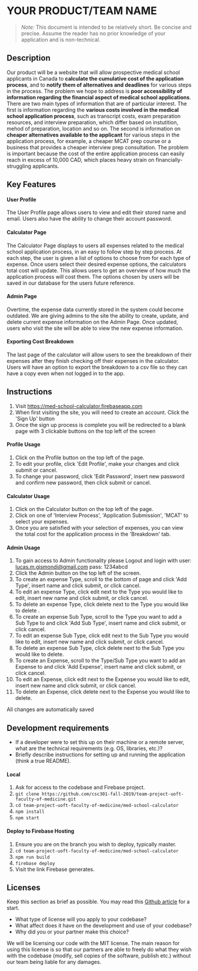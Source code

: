 # YOUR PRODUCT/TEAM NAME

> _Note:_ This document is intended to be relatively short. Be concise and precise. Assume the reader has no prior knowledge of your application and is non-technical. 

## Description 
 Our product will be a website that will allow prospective medical school applicants in Canada to **calculate the cumulative cost of the application process**, and to **notify them of alternatives and deadlines** for various steps in the process.
 The problem we hope to address is **poor accessibility of information regarding the financial aspect of medical school applications**. There are two main types of information that are of particular interest. The first is information regarding the **various costs involved in the medical school application process**, such as transcript costs, exam preparation resources, and interview preparation, which differ based on instutition, mehod of preparation, location and so on. The second is information on **cheaper alternatives available to the applicant** for various steps in the application process, for example, a cheaper MCAT prep course or a business that provides a cheaper interview prep consultation. The problem is important because the cost of the entire application process can easily reach in excess of 10,000 CAD, which places heavy strain on financially-struggling applicants.

## Key Features
#### User Profile
The User Profile page allows users to view and edit their stored name and email.
Users also have the ability to change their account password.

#### Calculator Page
The Calculator Page displays to users all expenses related to the medical school application process, in an easy to follow step by step process.
At each step, the user is given a list of options to choose from for each type of expense. Once users select their desired expense options, the calculators total cost will update.
This allows users to get an overview of how much the application process will cost them. The options chosen by users will be saved in our database for the users future reference.

#### Admin Page
Overtime, the expense data currently stored in the system could become outdated. We are giving admins to the site the ability to create, update, and delete current expense information on the Admin Page. Once updated, users who visit the site will be able to view the new expense information.

#### Exporting Cost Breakdown
The last page of the calculator will allow users to see the breakdown of their expenses after they finish checking off their expenses in the calculator. Users will have an option to export the breakdown to a csv file so they can have a copy even when not logged in to the app.

## Instructions
1. Visit https://med-school-calculator.firebaseapp.com
2. When first visiting the site, you will need to create an account. Click the 'Sign Up' button
3. Once the sign up process is complete you will be redirected to a blank page with 3 clickable buttons on the top left of the screen

#### Profile Usage
1. Click on the Profile button on the top left of the page.
2. To edit your profile, click 'Edit Profile', make your changes and click submit or cancel.
3. To change your password, click 'Edit Password', insert new password and confirm new password, then click submit or cancel.

#### Calculator Usage
1. Click on the Calculator button on the top left of the page.
2. Click on one of 'Interview Process', 'Application Submission', 'MCAT' to select your expenses.
3. Once you are satisfied with your selection of expenses, you can view the total cost for the application process in the 'Breakdown' tab.

#### Admin Usage
1. To gain access to Admin functionality please Logout and login with user: lucas.m.gismondi@gmail.com pass: 1234abcd
2. Click the Admin button on the top left of the screen.
3. To create an expense Type, scroll to the bottom of page and click 'Add Type', insert name and click submit, or click cancel.
4. To edit an expense Type, click edit next to the Type you would like to edit, insert new name and click submit, or click cancel.
5. To delete an expense Type, click delete next to the Type you would like to delete .
6. To create an expense Sub Type, scroll to the Type you want to add a Sub Type to and click 'Add Sub Type', insert name and click submit, or click cancel.
7. To edit an expense Sub Type, click edit next to the Sub Type you would like to edit, insert new name and click submit, or click cancel.
8. To delete an expense Sub Type, click delete next to the Sub Type you would like to delete.
3. To create an Expense, scroll to the Type/Sub Type you want to add an Expense to and click 'Add Expense', insert name and click submit, or click cancel.
4. To edit an Expense, click edit next to the Expense you would like to edit, insert new name and click submit, or click cancel.
5. To delete an Expense, click delete next to the Expense you would like to delete.

All changes are automatically saved
 
## Development requirements
* If a developer were to set this up on their machine or a remote server, what are the technical requirements (e.g. OS, libraries, etc.)?
* Briefly describe instructions for setting up and running the application (think a true README).

#### Local
1. Ask for access to the codebase and Firebase project.
2. ```git clone https://github.com/csc301-fall-2019/team-project-uoft-faculty-of-medicine.git```
3. ```cd team-project-uoft-faculty-of-medicine/med-school-calculator```
4. ```npm install```
5. ```npm start```

#### Deploy to Firebase Hosting
1. Ensure you are on the branch you wish to deploy, typically master.
2. ```cd team-project-uoft-faculty-of-medicine/med-school-calculator```
3. ```npm run build```
4. ```firebase deploy```
5. Visit the link Firebase generates.

 ## Licenses 

 Keep this section as brief as possible. You may read this [Github article](https://help.github.com/en/github/creating-cloning-and-archiving-repositories/licensing-a-repository) for a start.

 * What type of license will you apply to your codebase?
 * What affect does it have on the development and use of your codebase?
 * Why did you or your partner make this choice?

We will be licensing our code with the MIT license. The main reason for using this license is so that our partners are able to freely do what they wish with the codebase (modify, sell copies of the software, publish etc.) without our team being liable for any damages.